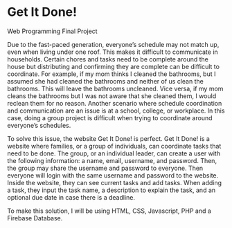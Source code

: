 # Get It Done!
Web Programming Final Project


Due to the fast-paced generation, everyone’s schedule may not match up, even when living under one roof. This makes it difficult to communicate in households. Certain chores and tasks need to be complete around the house but distributing and confirming they are complete can be difficult to coordinate. For example, if my mom thinks I cleaned the bathrooms, but I assumed she had cleaned the bathrooms and neither of us clean the bathrooms. This will leave the bathrooms uncleaned. Vice versa, if my mom cleans the bathrooms but I was not aware that she cleaned them, I would reclean them for no reason. Another scenario where schedule coordination and communication are an issue is at a school, college, or workplace. In this case, doing a group project is difficult when trying to coordinate around everyone’s schedules. 

To solve this issue, the website Get It Done! is perfect. Get It Done! is a website where families, or a group of individuals, can coordinate tasks that need to be done. The group, or an individual leader, can create a user with the following information: a name, email, username, and password. Then, the group may share the username and password to everyone. Then everyone will login with the same username and password to the website. Inside the website, they can see current tasks and add tasks. When adding a task, they input the task name, a description to explain the task, and an optional due date in case there is a deadline. 

To make this solution, I will be using HTML, CSS, Javascript, PHP and a Firebase Database.

